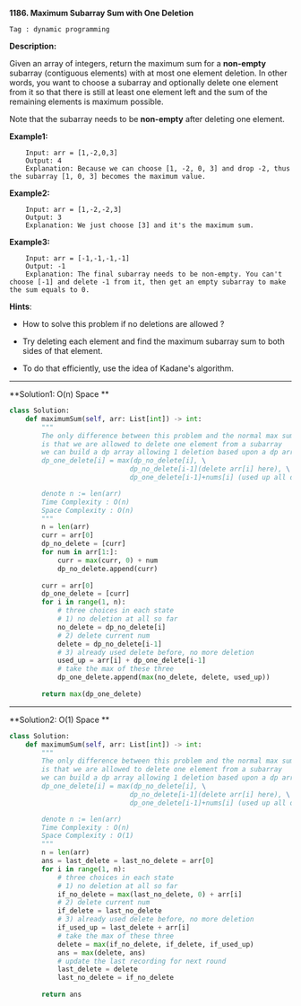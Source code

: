 **1186. Maximum Subarray Sum with One Deletion**

```Tag : dynamic programming```

**Description:**

Given an array of integers, return the maximum sum for a **non-empty** subarray (contiguous elements) with at most one element deletion. In other words, you want to choose a subarray and optionally delete one element from it so that there is still at least one element left and the sum of the remaining elements is maximum possible.

Note that the subarray needs to be **non-empty** after deleting one element.

**Example1:**

        Input: arr = [1,-2,0,3]
        Output: 4
        Explanation: Because we can choose [1, -2, 0, 3] and drop -2, thus the subarray [1, 0, 3] becomes the maximum value.

**Example2:**

        Input: arr = [1,-2,-2,3]
        Output: 3
        Explanation: We just choose [3] and it's the maximum sum.
        
**Example3:**

        Input: arr = [-1,-1,-1,-1]
        Output: -1
        Explanation: The final subarray needs to be non-empty. You can't choose [-1] and delete -1 from it, then get an empty subarray to make the sum equals to 0.

**Hints**:

+ How to solve this problem if no deletions are allowed ?

+ Try deleting each element and find the maximum subarray sum to both sides of that element.

+ To do that efficiently, use the idea of Kadane's algorithm.

-----------

**Solution1: O(n) Space **

```python
class Solution:
    def maximumSum(self, arr: List[int]) -> int:
        """
        The only difference between this problem and the normal max sum subarray problem
        is that we are allowed to delete one element from a subarray
        we can build a dp array allowing 1 deletion based upon a dp array with no deletion
        dp_one_delete[i] = max(dp_no_delete[i], \
                              dp_no_delete[i-1](delete arr[i] here), \
                              dp_one_delete[i-1]+nums[i] (used up all deletion opportunity ))

        denote n := len(arr)
        Time Complexity : O(n)
        Space Complexity : O(n)
        """
        n = len(arr)
        curr = arr[0]
        dp_no_delete = [curr]
        for num in arr[1:]:
            curr = max(curr, 0) + num
            dp_no_delete.append(curr)
            
        curr = arr[0]
        dp_one_delete = [curr]
        for i in range(1, n):
            # three choices in each state
            # 1) no deletion at all so far
            no_delete = dp_no_delete[i]
            # 2) delete current num
            delete = dp_no_delete[i-1]
            # 3) already used delete before, no more deletion
            used_up = arr[i] + dp_one_delete[i-1]
            # take the max of these three
            dp_one_delete.append(max(no_delete, delete, used_up))
            
        return max(dp_one_delete)
```

-----------

**Solution2: O(1) Space **

```python
class Solution:
    def maximumSum(self, arr: List[int]) -> int:
        """
        The only difference between this problem and the normal max sum subarray problem
        is that we are allowed to delete one element from a subarray
        we can build a dp array allowing 1 deletion based upon a dp array with no deletion
        dp_one_delete[i] = max(dp_no_delete[i], \
                              dp_no_delete[i-1](delete arr[i] here), \
                              dp_one_delete[i-1]+nums[i] (used up all deletion opportunity ))

        denote n := len(arr)
        Time Complexity : O(n)
        Space Complexity : O(1)
        """
        n = len(arr)
        ans = last_delete = last_no_delete = arr[0]
        for i in range(1, n):
            # three choices in each state
            # 1) no deletion at all so far
            if_no_delete = max(last_no_delete, 0) + arr[i]
            # 2) delete current num
            if_delete = last_no_delete
            # 3) already used delete before, no more deletion
            if_used_up = last_delete + arr[i]
            # take the max of these three
            delete = max(if_no_delete, if_delete, if_used_up)
            ans = max(delete, ans)
            # update the last recording for next round
            last_delete = delete
            last_no_delete = if_no_delete
            
        return ans
```
